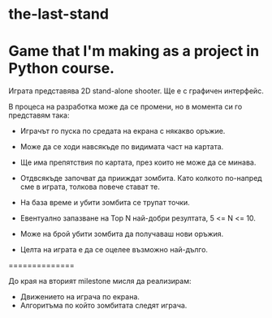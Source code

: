 the-last-stand
==============

Game that I'm making as a project in Python course.
==============

Играта представява 2D stand-alone shooter.
Ще е с графичен интерфейс.

В процеса на разработка може да се промени, но в момента си го
представям така:

- Играчът го пуска по средата на екрана с някакво оръжие.
- Може да се ходи навсякъде по видимата част на картата.
- Ще има препятствия по картата, през които не може да се минава.
- Отдвсякъде започват да прииждат зомбита. Като колкото по-напред сме в играта, толкова повече стават те.
- На база време и убити зомбита се трупат точки.
- Евентуално запазване на Top N най-добри резултата, 5 <= N <= 10.
- Може на брой убити зомбита да получаваш нови оръжия.

- Целта на играта е да се оцелее възможно най-дълго.

==============

До края на вторият milestone мисля да реализирам:

- Движението на играча по екрана.
- Алгоритъма по който зомбитата следят играча.
